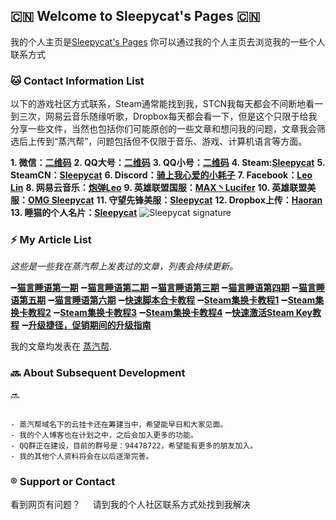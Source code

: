## :cn: Welcome to Sleepycat's Pages :cn:

我的个人主页是[Sleepycat's Pages](https://sleepycat1010.github.io/Sleepycat/) 你可以通过我的个人主页去浏览我的一些个人联系方式

### :cat: Contact Information List

以下的游戏社区方式联系，Steam通常能找到我，STCN我每天都会不间断地看一到三次，网易云音乐随缘听歌，Dropbox每天都会看一下，但是这个只限于给我分享一些文件，当然也包括你们可能原创的一些文章和想问我的问题，文章我会筛选后上传到“蒸汽帮”，问题包括但不仅限于音乐、游戏、计算机语言等方面。

**1. 微信：[二维码](http://imgsrc.baidu.com/forum/pic/item/a2585518367adab44b4af9df81d4b31c8601e452.jpg)**
**2. QQ大号：[二维码](http://imgsrc.baidu.com/forum/pic/item/e6708f6034a85edf03a112bf43540923dd54753b.jpg)**
**3. QQ小号：[二维码](http://imgsrc.baidu.com/forum/pic/item/e95d5401a18b87d62f0649830d0828381e30fdac.jpg)**
**4. Steam:[Sleepycat](http://steamcommunity.com/id/573215068)**
**5. SteamCN：[Sleepycat](https://steamcn.com/?459600)**
**6. Discord：[骑上我心爱的小耗子](https://discordapp.com/invite/AqcT3hR)**
**7. Facebook：[Leo Lin](https://www.facebook.com/LEOLEOLEOLIN)**
**8. 网易云音乐：[炮弹Leo](http://music.163.com/#/user/home?id=149187)**
**9. 英雄联盟国服：[MAX丶Lucifer](http://lol.qq.com/web201310/personal.shtml?id=2931868356&area=3&showDiv=1)**
**10. 英雄联盟美服：[OMG Sleepycat](https://matchhistory.na.leagueoflegends.com/en/#match-history/NA1/203783033)**
**11. 守望先锋美服：[Sleepycat](https://playoverwatch.com/zh-tw/career/pc/Sleepycat-1925)**
**12. Dropbox上传：[Haoran](https://www.dropbox.com/request/aNf8r1cVX06JXtj6RLAl)**
**13. 睡猫的个人名片：[Sleepycat](http://steamcommunity.com/id/573215068)**
![Sleepycat signature](https://www.steamprices.com/cards/ekFOT0N0SHd0TDB5SmpmdGt5THpWdz09.png)

### :zap: My Article List

*这些是一些我在蒸汽帮上发表过的文章，列表会持续更新。*

:heavy_minus_sign:**[猫言睡语第一期](https://steambang.com/common/share/article/1937/)**
:heavy_minus_sign:**[猫言睡语第二期](https://steambang.com/common/share/article/2030/)**
:heavy_minus_sign:**[猫言睡语第三期](https://steambang.com/common/share/article/2128/)**
:heavy_minus_sign:**[猫言睡语第四期](https://steambang.com/common/share/article/2250/)**
:heavy_minus_sign:**[猫言睡语第五期](https://steambang.com/common/share/article/2943/)**
:heavy_minus_sign:**[猫言睡语第六期](https://steambang.com/common/share/article/4222/)**
:heavy_minus_sign:**[快速脚本合卡教程](https://steambang.com/common/share/article/1850/)**
:heavy_minus_sign:**[Steam集换卡教程1](https://steambang.com/common/share/article/267/)**
:heavy_minus_sign:**[Steam集换卡教程2](https://steambang.com/common/share/article/285/)**
:heavy_minus_sign:**[Steam集换卡教程3](https://steambang.com/common/share/article/314/)**
:heavy_minus_sign:**[Steam集换卡教程4](https://steambang.com/common/share/article/2322/)**
:heavy_minus_sign:**[快速激活Steam Key教程](https://steambang.com/common/share/article/384/)**
:heavy_minus_sign:**[升级捷径，促销期间的升级指南](https://steambang.com/common/share/article/4369/)**

我的文章均发表在 [蒸汽帮](https://steambang.com/).

### :soon: About Subsequent Development
:soon:
```SD

- 蒸汽帮域名下的云挂卡还在筹建当中，希望能早日和大家见面。
- 我的个人博客也在计划之中，之后会加入更多的功能。
- QQ群正在建设，目前的群号是：94478722，希望能有更多的朋友加入。
- 我的其他个人资料将会在以后逐渐完善。

```

### :registered: Support or Contact

看到网页有问题？     请到我的个人社区联系方式处找到我解决
